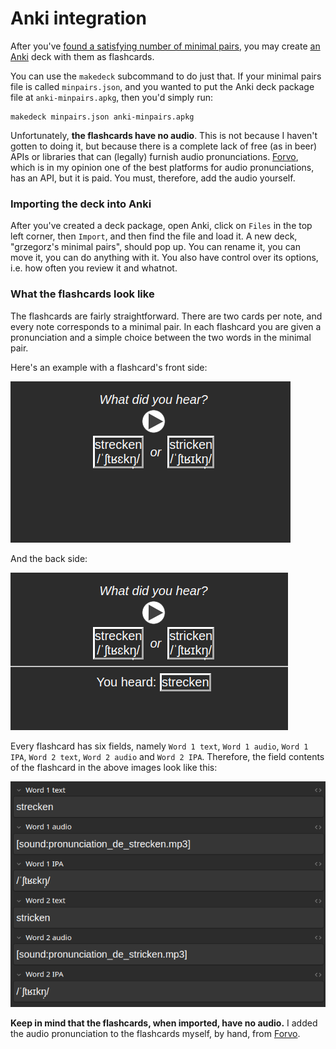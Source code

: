 # Anki integration

After you've [found a satisfying number of minimal pairs](./minimal-pairs.md),
you may create [an Anki](https//apps.ankiweb.net) deck with them as flashcards.

You can use the `makedeck` subcommand to do just that. If your minimal pairs
file is called `minpairs.json`, and you wanted to put the Anki deck package file
at `anki-minpairs.apkg`, then you'd simply run:

```
makedeck minpairs.json anki-minpairs.apkg
```

Unfortunately, **the flashcards have no audio**. This is not because I haven't
gotten to doing it, but because there is a complete lack of free (as in beer)
APIs or libraries that can (legally) furnish audio pronunciations.
[Forvo](https://forvo.com), which is in my opinion one of the best platforms for
audio pronunciations, has an API, but it is paid. You must, therefore, add the
audio yourself.

### Importing the deck into Anki

After you've created a deck package, open Anki, click on `Files` in the top left
corner, then `Import`, and then find the file and load it. A new deck,
"grzegorz's minimal pairs", should pop up. You can rename it, you can move it,
you can do anything with it. You also have control over its options, i.e. how
often you review it and whatnot.

### What the flashcards look like

The flashcards are fairly straightforward. There are two cards per note, and
every note corresponds to a minimal pair. In each flashcard you are given a
pronunciation and a simple choice between the two words in the minimal pair.

Here's an example with a flashcard's front side:

![](anki-minimal-pair-front.png)

And the back side:

![](anki-minimal-pair-back.png)

Every flashcard has six fields, namely `Word 1 text`, `Word 1 audio`, `Word 1
IPA`, `Word 2 text`, `Word 2 audio` and `Word 2 IPA`. Therefore, the field
contents of the flashcard in the above images look like this:

![](anki-minimal-pair-fields.png)

**Keep in mind that the flashcards, when imported, have no audio.** I added the
audio pronunciation to the flashcards myself, by hand, from
[Forvo](https://forvo.com).
